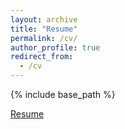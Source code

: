 ```yaml
---
layout: archive
title: "Resume"
permalink: /cv/
author_profile: true
redirect_from:
  - /cv
---
```


{% include base_path %}

[Resume](http://egoreta.github.io/files/ResEliGoretaApp.pdf)

<!-- xfun::embed_file("egoreta.github.io/files/Goreta_Eli_Resume.pdf") -->
